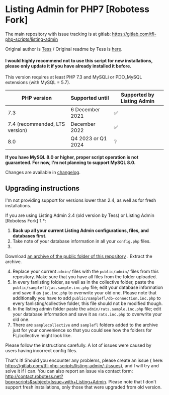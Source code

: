 # Listing Admin for PHP7 [Robotess Fork]

The main repository with issue tracking is at gitlab: https://gitlab.com/tfl-php-scripts/listing-admin

Original author is [Tess](http://scripts.wyngs.net) / Original readme by Tess is [here](readme.txt).

#### I would highly recommend not to use this script for new installations, please only update it if you have already installed it before.

This version requires at least PHP 7.3 and MySQLi or PDO_MySQL extensions (with MySQL = 5.7).

| PHP version | Supported until | Supported by Listing Admin |
|------------------------------------------|--------------------|-------------------------|
| 7.3 | 6 December 2021 | :white_check_mark: |
| 7.4 (recommended, LTS version) | December 2022 | :white_check_mark: |
| 8.0 | Q4 2023 or Q1 2024 | :grey_question: |

**If you have MySQL 8.0 or higher, proper script operation is not guaranteed. For now, I'm not planning to support MySQL
8.0.**

Changes are available in [changelog](CHANGELOG.md).

## Upgrading instructions

I'm not providing support for versions lower than 2.4, as well as for fresh installations.

If you are using Listing Admin 2.4 (old version by Tess) or Listing Admin [Robotess Fork] 1.*:

1. **Back up all your current Listing Admin configurations, files, and databases first.**
2. Take note of your database information in all your `config.php` files.
3.

Download [an archive of the public folder of this repository](https://gitlab.com/tfl-php-scripts/listing-admin/-/archive/master/listing-admin-master.zip?path=public)
. Extract the archive.

4. Replace your current `admin/` files with the `public/admin/` files from this repository. Make sure that you have all
   files from the folder uploaded.
5. In every fanlisting folder, as well as in the collective folder, paste the `public/samplefl/jac.sample.inc.php` file;
   edit your database information and save it as `jac.inc.php` to overwrite your old one. Please note that additionally
   you have to add `public/samplefl/db-connection.inc.php` to every fanlisting/collective folder, this file should not
   be modified though.
6. In the listing admin folder paste the `admin/rats.sample.inc.php` file; edit your database information and save it
   as `rats.inc.php` to overwrite your old one.
7. There are `samplecollective` and `samplefl` folders added to the archive just for your convenience so that you could
   see how the folders for FL/collective might look like.

Please follow the instructions carefully. A lot of issues were caused by users having incorrect config files.

That's it! Should you encounter any problems, please create an issue (
here: https://gitlab.com/tfl-php-scripts/listing-admin/-/issues), and I will try and solve it if I can. You can also
report an issue via contact form: http://contact.robotess.net?box=scripts&subject=Issue+with+Listing+Admin. Please note
that I don't support fresh installations, only those that were upgraded from old version.
